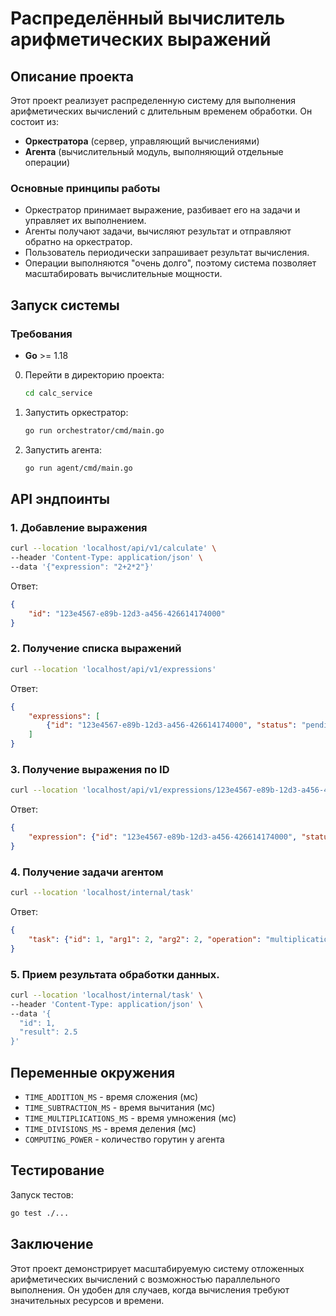 # Распределённый вычислитель арифметических выражений

## Описание проекта
Этот проект реализует распределенную систему для выполнения арифметических вычислений с длительным временем обработки. Он состоит из:
- **Оркестратора** (сервер, управляющий вычислениями)
- **Агента** (вычислительный модуль, выполняющий отдельные операции)

### Основные принципы работы
- Оркестратор принимает выражение, разбивает его на задачи и управляет их выполнением.
- Агенты получают задачи, вычисляют результат и отправляют обратно на оркестратор.
- Пользователь периодически запрашивает результат вычисления.
- Операции выполняются "очень долго", поэтому система позволяет масштабировать вычислительные мощности.

## Запуск системы
### Требования
- **Go** >= 1.18

0. Перейти в директорию проекта:
   ```sh
   cd calc_service
   ```

1. Запустить оркестратор:
   ```sh
   go run orchestrator/cmd/main.go
   ```
2. Запустить агента:
   ```sh
   go run agent/cmd/main.go
   ```

## API эндпоинты
### 1. Добавление выражения
```sh
curl --location 'localhost/api/v1/calculate' \
--header 'Content-Type: application/json' \
--data '{"expression": "2+2*2"}'
```
Ответ:
```json
{
    "id": "123e4567-e89b-12d3-a456-426614174000"
}
```

### 2. Получение списка выражений
```sh
curl --location 'localhost/api/v1/expressions'
```
Ответ:
```json
{
    "expressions": [
        {"id": "123e4567-e89b-12d3-a456-426614174000", "status": "pending", "result": null}
    ]
}
```

### 3. Получение выражения по ID
```sh
curl --location 'localhost/api/v1/expressions/123e4567-e89b-12d3-a456-426614174000'
```
Ответ:
```json
{
    "expression": {"id": "123e4567-e89b-12d3-a456-426614174000", "status": "done", "result": 6}
}
```

### 4. Получение задачи агентом
```sh
curl --location 'localhost/internal/task'
```
Ответ:
```json
{
    "task": {"id": 1, "arg1": 2, "arg2": 2, "operation": "multiplication", "operation_time": 5000}
}
```

### 5. Прием результата обработки данных.
```sh
curl --location 'localhost/internal/task' \
--header 'Content-Type: application/json' \
--data '{
  "id": 1,
  "result": 2.5
}'
```

## Переменные окружения
- `TIME_ADDITION_MS` - время сложения (мс)
- `TIME_SUBTRACTION_MS` - время вычитания (мс)
- `TIME_MULTIPLICATIONS_MS` - время умножения (мс)
- `TIME_DIVISIONS_MS` - время деления (мс)
- `COMPUTING_POWER` - количество горутин у агента

## Тестирование
Запуск тестов:
```sh
go test ./...
```

## Заключение
Этот проект демонстрирует масштабируемую систему отложенных арифметических вычислений с возможностью параллельного выполнения. Он удобен для случаев, когда вычисления требуют значительных ресурсов и времени.

